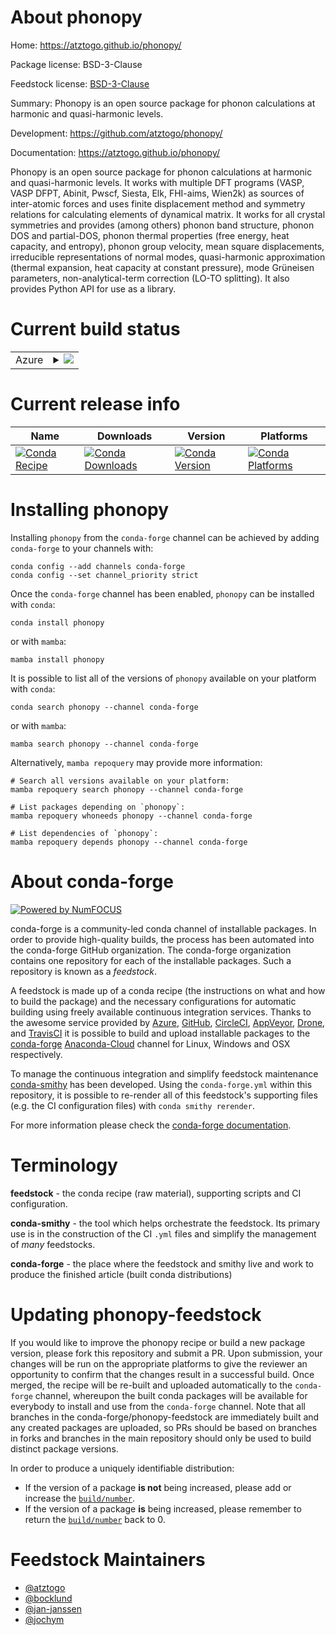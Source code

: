About phonopy
=============

Home: https://atztogo.github.io/phonopy/

Package license: BSD-3-Clause

Feedstock license: [BSD-3-Clause](https://github.com/conda-forge/phonopy-feedstock/blob/main/LICENSE.txt)

Summary: Phonopy is an open source package for phonon calculations at harmonic and quasi-harmonic levels.

Development: https://github.com/atztogo/phonopy/

Documentation: https://atztogo.github.io/phonopy/

Phonopy is an open source package for phonon calculations at harmonic and quasi-harmonic levels.
It works with multiple DFT programs (VASP, VASP DFPT, Abinit, Pwscf, Siesta, Elk, FHI-aims, Wien2k)
as sources of inter-atomic forces and uses finite displacement method and symmetry relations
for calculating elements of dynamical matrix. It works for all crystal symmetries and provides
(among others)  phonon band structure, phonon DOS and partial-DOS, phonon thermal properties
(free energy, heat capacity, and entropy), phonon group velocity, mean square displacements,
irreducible representations of normal modes, quasi-harmonic approximation (thermal expansion,
heat capacity at constant pressure), mode Grüneisen parameters, non-analytical-term correction
(LO-TO splitting). It also provides Python API for use as a library.


Current build status
====================


<table>
    
  <tr>
    <td>Azure</td>
    <td>
      <details>
        <summary>
          <a href="https://dev.azure.com/conda-forge/feedstock-builds/_build/latest?definitionId=775&branchName=main">
            <img src="https://dev.azure.com/conda-forge/feedstock-builds/_apis/build/status/phonopy-feedstock?branchName=main">
          </a>
        </summary>
        <table>
          <thead><tr><th>Variant</th><th>Status</th></tr></thead>
          <tbody><tr>
              <td>linux_64_numpy1.20python3.8.____cpythonpython_implcpython</td>
              <td>
                <a href="https://dev.azure.com/conda-forge/feedstock-builds/_build/latest?definitionId=775&branchName=main">
                  <img src="https://dev.azure.com/conda-forge/feedstock-builds/_apis/build/status/phonopy-feedstock?branchName=main&jobName=linux&configuration=linux%20linux_64_numpy1.20python3.8.____cpythonpython_implcpython" alt="variant">
                </a>
              </td>
            </tr><tr>
              <td>linux_64_numpy1.20python3.9.____cpythonpython_implcpython</td>
              <td>
                <a href="https://dev.azure.com/conda-forge/feedstock-builds/_build/latest?definitionId=775&branchName=main">
                  <img src="https://dev.azure.com/conda-forge/feedstock-builds/_apis/build/status/phonopy-feedstock?branchName=main&jobName=linux&configuration=linux%20linux_64_numpy1.20python3.9.____cpythonpython_implcpython" alt="variant">
                </a>
              </td>
            </tr><tr>
              <td>linux_64_numpy1.21python3.10.____cpythonpython_implcpython</td>
              <td>
                <a href="https://dev.azure.com/conda-forge/feedstock-builds/_build/latest?definitionId=775&branchName=main">
                  <img src="https://dev.azure.com/conda-forge/feedstock-builds/_apis/build/status/phonopy-feedstock?branchName=main&jobName=linux&configuration=linux%20linux_64_numpy1.21python3.10.____cpythonpython_implcpython" alt="variant">
                </a>
              </td>
            </tr><tr>
              <td>linux_64_numpy1.23python3.11.____cpythonpython_implcpython</td>
              <td>
                <a href="https://dev.azure.com/conda-forge/feedstock-builds/_build/latest?definitionId=775&branchName=main">
                  <img src="https://dev.azure.com/conda-forge/feedstock-builds/_apis/build/status/phonopy-feedstock?branchName=main&jobName=linux&configuration=linux%20linux_64_numpy1.23python3.11.____cpythonpython_implcpython" alt="variant">
                </a>
              </td>
            </tr><tr>
              <td>osx_64_numpy1.20python3.8.____cpythonpython_implcpython</td>
              <td>
                <a href="https://dev.azure.com/conda-forge/feedstock-builds/_build/latest?definitionId=775&branchName=main">
                  <img src="https://dev.azure.com/conda-forge/feedstock-builds/_apis/build/status/phonopy-feedstock?branchName=main&jobName=osx&configuration=osx%20osx_64_numpy1.20python3.8.____cpythonpython_implcpython" alt="variant">
                </a>
              </td>
            </tr><tr>
              <td>osx_64_numpy1.20python3.9.____cpythonpython_implcpython</td>
              <td>
                <a href="https://dev.azure.com/conda-forge/feedstock-builds/_build/latest?definitionId=775&branchName=main">
                  <img src="https://dev.azure.com/conda-forge/feedstock-builds/_apis/build/status/phonopy-feedstock?branchName=main&jobName=osx&configuration=osx%20osx_64_numpy1.20python3.9.____cpythonpython_implcpython" alt="variant">
                </a>
              </td>
            </tr><tr>
              <td>osx_64_numpy1.21python3.10.____cpythonpython_implcpython</td>
              <td>
                <a href="https://dev.azure.com/conda-forge/feedstock-builds/_build/latest?definitionId=775&branchName=main">
                  <img src="https://dev.azure.com/conda-forge/feedstock-builds/_apis/build/status/phonopy-feedstock?branchName=main&jobName=osx&configuration=osx%20osx_64_numpy1.21python3.10.____cpythonpython_implcpython" alt="variant">
                </a>
              </td>
            </tr><tr>
              <td>osx_64_numpy1.23python3.11.____cpythonpython_implcpython</td>
              <td>
                <a href="https://dev.azure.com/conda-forge/feedstock-builds/_build/latest?definitionId=775&branchName=main">
                  <img src="https://dev.azure.com/conda-forge/feedstock-builds/_apis/build/status/phonopy-feedstock?branchName=main&jobName=osx&configuration=osx%20osx_64_numpy1.23python3.11.____cpythonpython_implcpython" alt="variant">
                </a>
              </td>
            </tr><tr>
              <td>osx_arm64_numpy1.20python3.8.____cpython</td>
              <td>
                <a href="https://dev.azure.com/conda-forge/feedstock-builds/_build/latest?definitionId=775&branchName=main">
                  <img src="https://dev.azure.com/conda-forge/feedstock-builds/_apis/build/status/phonopy-feedstock?branchName=main&jobName=osx&configuration=osx%20osx_arm64_numpy1.20python3.8.____cpython" alt="variant">
                </a>
              </td>
            </tr><tr>
              <td>osx_arm64_numpy1.20python3.9.____cpython</td>
              <td>
                <a href="https://dev.azure.com/conda-forge/feedstock-builds/_build/latest?definitionId=775&branchName=main">
                  <img src="https://dev.azure.com/conda-forge/feedstock-builds/_apis/build/status/phonopy-feedstock?branchName=main&jobName=osx&configuration=osx%20osx_arm64_numpy1.20python3.9.____cpython" alt="variant">
                </a>
              </td>
            </tr><tr>
              <td>osx_arm64_numpy1.21python3.10.____cpython</td>
              <td>
                <a href="https://dev.azure.com/conda-forge/feedstock-builds/_build/latest?definitionId=775&branchName=main">
                  <img src="https://dev.azure.com/conda-forge/feedstock-builds/_apis/build/status/phonopy-feedstock?branchName=main&jobName=osx&configuration=osx%20osx_arm64_numpy1.21python3.10.____cpython" alt="variant">
                </a>
              </td>
            </tr><tr>
              <td>osx_arm64_numpy1.23python3.11.____cpython</td>
              <td>
                <a href="https://dev.azure.com/conda-forge/feedstock-builds/_build/latest?definitionId=775&branchName=main">
                  <img src="https://dev.azure.com/conda-forge/feedstock-builds/_apis/build/status/phonopy-feedstock?branchName=main&jobName=osx&configuration=osx%20osx_arm64_numpy1.23python3.11.____cpython" alt="variant">
                </a>
              </td>
            </tr><tr>
              <td>win_64_numpy1.20python3.8.____cpythonpython_implcpython</td>
              <td>
                <a href="https://dev.azure.com/conda-forge/feedstock-builds/_build/latest?definitionId=775&branchName=main">
                  <img src="https://dev.azure.com/conda-forge/feedstock-builds/_apis/build/status/phonopy-feedstock?branchName=main&jobName=win&configuration=win%20win_64_numpy1.20python3.8.____cpythonpython_implcpython" alt="variant">
                </a>
              </td>
            </tr><tr>
              <td>win_64_numpy1.20python3.9.____cpythonpython_implcpython</td>
              <td>
                <a href="https://dev.azure.com/conda-forge/feedstock-builds/_build/latest?definitionId=775&branchName=main">
                  <img src="https://dev.azure.com/conda-forge/feedstock-builds/_apis/build/status/phonopy-feedstock?branchName=main&jobName=win&configuration=win%20win_64_numpy1.20python3.9.____cpythonpython_implcpython" alt="variant">
                </a>
              </td>
            </tr><tr>
              <td>win_64_numpy1.21python3.10.____cpythonpython_implcpython</td>
              <td>
                <a href="https://dev.azure.com/conda-forge/feedstock-builds/_build/latest?definitionId=775&branchName=main">
                  <img src="https://dev.azure.com/conda-forge/feedstock-builds/_apis/build/status/phonopy-feedstock?branchName=main&jobName=win&configuration=win%20win_64_numpy1.21python3.10.____cpythonpython_implcpython" alt="variant">
                </a>
              </td>
            </tr><tr>
              <td>win_64_numpy1.23python3.11.____cpythonpython_implcpython</td>
              <td>
                <a href="https://dev.azure.com/conda-forge/feedstock-builds/_build/latest?definitionId=775&branchName=main">
                  <img src="https://dev.azure.com/conda-forge/feedstock-builds/_apis/build/status/phonopy-feedstock?branchName=main&jobName=win&configuration=win%20win_64_numpy1.23python3.11.____cpythonpython_implcpython" alt="variant">
                </a>
              </td>
            </tr>
          </tbody>
        </table>
      </details>
    </td>
  </tr>
</table>

Current release info
====================

| Name | Downloads | Version | Platforms |
| --- | --- | --- | --- |
| [![Conda Recipe](https://img.shields.io/badge/recipe-phonopy-green.svg)](https://anaconda.org/conda-forge/phonopy) | [![Conda Downloads](https://img.shields.io/conda/dn/conda-forge/phonopy.svg)](https://anaconda.org/conda-forge/phonopy) | [![Conda Version](https://img.shields.io/conda/vn/conda-forge/phonopy.svg)](https://anaconda.org/conda-forge/phonopy) | [![Conda Platforms](https://img.shields.io/conda/pn/conda-forge/phonopy.svg)](https://anaconda.org/conda-forge/phonopy) |

Installing phonopy
==================

Installing `phonopy` from the `conda-forge` channel can be achieved by adding `conda-forge` to your channels with:

```
conda config --add channels conda-forge
conda config --set channel_priority strict
```

Once the `conda-forge` channel has been enabled, `phonopy` can be installed with `conda`:

```
conda install phonopy
```

or with `mamba`:

```
mamba install phonopy
```

It is possible to list all of the versions of `phonopy` available on your platform with `conda`:

```
conda search phonopy --channel conda-forge
```

or with `mamba`:

```
mamba search phonopy --channel conda-forge
```

Alternatively, `mamba repoquery` may provide more information:

```
# Search all versions available on your platform:
mamba repoquery search phonopy --channel conda-forge

# List packages depending on `phonopy`:
mamba repoquery whoneeds phonopy --channel conda-forge

# List dependencies of `phonopy`:
mamba repoquery depends phonopy --channel conda-forge
```


About conda-forge
=================

[![Powered by
NumFOCUS](https://img.shields.io/badge/powered%20by-NumFOCUS-orange.svg?style=flat&colorA=E1523D&colorB=007D8A)](https://numfocus.org)

conda-forge is a community-led conda channel of installable packages.
In order to provide high-quality builds, the process has been automated into the
conda-forge GitHub organization. The conda-forge organization contains one repository
for each of the installable packages. Such a repository is known as a *feedstock*.

A feedstock is made up of a conda recipe (the instructions on what and how to build
the package) and the necessary configurations for automatic building using freely
available continuous integration services. Thanks to the awesome service provided by
[Azure](https://azure.microsoft.com/en-us/services/devops/), [GitHub](https://github.com/),
[CircleCI](https://circleci.com/), [AppVeyor](https://www.appveyor.com/),
[Drone](https://cloud.drone.io/welcome), and [TravisCI](https://travis-ci.com/)
it is possible to build and upload installable packages to the
[conda-forge](https://anaconda.org/conda-forge) [Anaconda-Cloud](https://anaconda.org/)
channel for Linux, Windows and OSX respectively.

To manage the continuous integration and simplify feedstock maintenance
[conda-smithy](https://github.com/conda-forge/conda-smithy) has been developed.
Using the ``conda-forge.yml`` within this repository, it is possible to re-render all of
this feedstock's supporting files (e.g. the CI configuration files) with ``conda smithy rerender``.

For more information please check the [conda-forge documentation](https://conda-forge.org/docs/).

Terminology
===========

**feedstock** - the conda recipe (raw material), supporting scripts and CI configuration.

**conda-smithy** - the tool which helps orchestrate the feedstock.
                   Its primary use is in the construction of the CI ``.yml`` files
                   and simplify the management of *many* feedstocks.

**conda-forge** - the place where the feedstock and smithy live and work to
                  produce the finished article (built conda distributions)


Updating phonopy-feedstock
==========================

If you would like to improve the phonopy recipe or build a new
package version, please fork this repository and submit a PR. Upon submission,
your changes will be run on the appropriate platforms to give the reviewer an
opportunity to confirm that the changes result in a successful build. Once
merged, the recipe will be re-built and uploaded automatically to the
`conda-forge` channel, whereupon the built conda packages will be available for
everybody to install and use from the `conda-forge` channel.
Note that all branches in the conda-forge/phonopy-feedstock are
immediately built and any created packages are uploaded, so PRs should be based
on branches in forks and branches in the main repository should only be used to
build distinct package versions.

In order to produce a uniquely identifiable distribution:
 * If the version of a package **is not** being increased, please add or increase
   the [``build/number``](https://docs.conda.io/projects/conda-build/en/latest/resources/define-metadata.html#build-number-and-string).
 * If the version of a package **is** being increased, please remember to return
   the [``build/number``](https://docs.conda.io/projects/conda-build/en/latest/resources/define-metadata.html#build-number-and-string)
   back to 0.

Feedstock Maintainers
=====================

* [@atztogo](https://github.com/atztogo/)
* [@bocklund](https://github.com/bocklund/)
* [@jan-janssen](https://github.com/jan-janssen/)
* [@jochym](https://github.com/jochym/)

